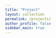 ```yaml
---
title: "Project"
layout: collection
permalink: /projects/
author_profile: false
sidebar_main: true
---
```

